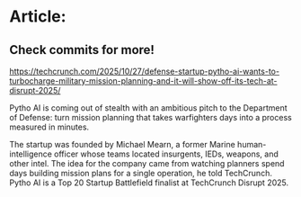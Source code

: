 # Article:

## Check commits for more!
https://techcrunch.com/2025/10/27/defense-startup-pytho-ai-wants-to-turbocharge-military-mission-planning-and-it-will-show-off-its-tech-at-disrupt-2025/

Pytho AI is coming out of stealth with an ambitious pitch to the Department of Defense: turn mission planning that takes warfighters days into a process measured in minutes.

The startup was founded by Michael Mearn, a former Marine human-intelligence officer whose teams located insurgents, IEDs, weapons, and other intel. The idea for the company came from watching planners spend days building mission plans for a single operation, he told TechCrunch. Pytho AI is a Top 20 Startup Battlefield finalist at TechCrunch Disrupt 2025.